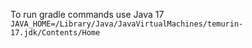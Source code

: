 To run gradle commands use Java 17 `JAVA_HOME=/Library/Java/JavaVirtualMachines/temurin-17.jdk/Contents/Home`